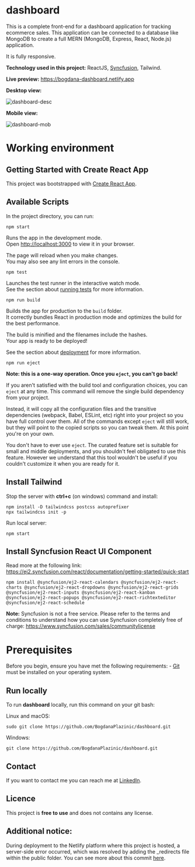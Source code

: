 # dashboard
This is a complete front-end for a dashboard application for tracking ecommerce sales. This application can be connected to a database like MongoDB to create a full MERN (MongoDB, Express, React, Node.js) application.

It is fully responsive.

**Technology used in this project:** ReactJS, [Syncfusion](https://www.syncfusion.com), Tailwind.

**Live preview:** https://bogdana-dashboard.netlify.app

**Desktop view:**

![dashboard-desc](https://github.com/BogdanaPlazinic/dashboard/assets/117298517/2d8af7fe-6da9-4f69-836d-df117588ffbc)


**Mobile view:**

![dashboard-mob](https://github.com/BogdanaPlazinic/dashboard/assets/117298517/7efa4b41-8cc5-471a-9493-ecec9e91d8c3)


# Working environment

## Getting Started with Create React App

This project was bootstrapped with [Create React App](https://github.com/facebook/create-react-app).

## Available Scripts

In the project directory, you can run:

 

    npm start

Runs the app in the development mode.\
Open [http://localhost:3000](http://localhost:3000) to view it in your browser.

The page will reload when you make changes.\
You may also see any lint errors in the console.

 

    npm test

Launches the test runner in the interactive watch mode.\
See the section about [running tests](https://facebook.github.io/create-react-app/docs/running-tests) for more information.

 

    npm run build

Builds the app for production to the `build` folder.\
It correctly bundles React in production mode and optimizes the build for the best performance.

The build is minified and the filenames include the hashes.\
Your app is ready to be deployed!

See the section about [deployment](https://facebook.github.io/create-react-app/docs/deployment) for more information.

 

    npm run eject

**Note: this is a one-way operation. Once you `eject`, you can't go back!**

If you aren't satisfied with the build tool and configuration choices, you can `eject` at any time. This command will remove the single build dependency from your project.

Instead, it will copy all the configuration files and the transitive dependencies (webpack, Babel, ESLint, etc) right into your project so you have full control over them. All of the commands except `eject` will still work, but they will point to the copied scripts so you can tweak them. At this point you're on your own.

You don't have to ever use `eject`. The curated feature set is suitable for small and middle deployments, and you shouldn't feel obligated to use this feature. However we understand that this tool wouldn't be useful if you couldn't customize it when you are ready for it.

## Install Tailwind

Stop the server with  **ctrl+c**  (on windows) command and install:

```
npm install -D tailwindcss postcss autoprefixer
npx tailwindcss init -p

```

Run local server:

```
npm start
```

## Install Syncfusion React UI Component 

Read more at the following link: https://ej2.syncfusion.com/react/documentation/getting-started/quick-start

    npm install @syncfusion/ej2-react-calendars @syncfusion/ej2-react-charts @syncfusion/ej2-react-dropdowns @syncfusion/ej2-react-grids @syncfusion/ej2-react-inputs @syncfusion/ej2-react-kanban @syncfusion/ej2-react-popups @syncfusion/ej2-react-richtexteditor @syncfusion/ej2-react-schedule


**Note:** Syncfusion is not a free service. Please refer to the terms and conditions to understand how you can use Syncfusion completely free of charge: https://www.syncfusion.com/sales/communitylicense

# Prerequisites

Before you begin, ensure you have met the following requirements: -  [Git](https://git-scm.com/downloads)  must be installed on your operating system.

## [](https://github.com/BogdanaPlazinic/Business_app#run-locally)Run locally

To run  **dashboard**  locally, run this command on your git bash:

Linux and macOS:

```
sudo git clone https://github.com/BogdanaPlazinic/dashboard.git

```

Windows:

```
git clone https://github.com/BogdanaPlazinic/dashboard.git

```

## Contact

If you want to contact me you can reach me at  [LinkedIn](https://www.linkedin.com/in/bogdana-plazinic/).

## Licence

This project is  **free to use**  and does not contains any license.

## Additional notice:
During deployment to the Netlify platform where this project is hosted, a server-side error occurred, which was resolved by adding the _redirects file within the public folder. You can see more about this commit [here](https://github.com/BogdanaPlazinic/dashboard/commit/5ac623c8e3cd4542fc4b0e297be1c83f4a976bd4).
